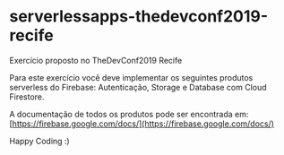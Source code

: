 # serverlessapps-thedevconf2019-recife
Exercício proposto no TheDevConf2019 Recife

Para este exercício você deve implementar os seguintes produtos serverless do Firebase: Autenticação, Storage e Database com Cloud Firestore.

A documentação de todos os produtos pode ser encontrada em: [https://firebase.google.com/docs/](https://firebase.google.com/docs/)

Happy Coding :)
